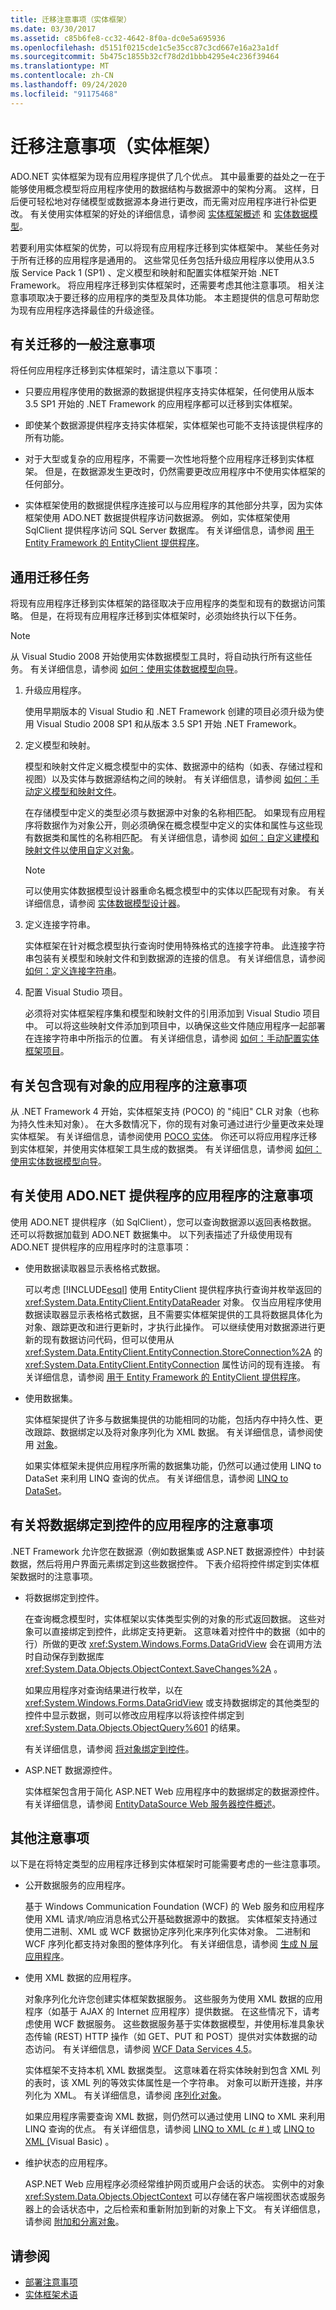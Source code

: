 ```yaml
---
title: 迁移注意事项（实体框架）
ms.date: 03/30/2017
ms.assetid: c85b6fe8-cc32-4642-8f0a-dc0e5a695936
ms.openlocfilehash: d5151f0215cde1c5e35cc87c3cd667e16a23a1df
ms.sourcegitcommit: 5b475c1855b32cf78d2d1bbb4295e4c236f39464
ms.translationtype: MT
ms.contentlocale: zh-CN
ms.lasthandoff: 09/24/2020
ms.locfileid: "91175468"
---
```

# <a name="migration-considerations-entity-framework"></a>迁移注意事项（实体框架）

ADO.NET 实体框架为现有应用程序提供了几个优点。 其中最重要的益处之一在于能够使用概念模型将应用程序使用的数据结构与数据源中的架构分离。 这样，日后便可轻松地对存储模型或数据源本身进行更改，而无需对应用程序进行补偿更改。 有关使用实体框架的好处的详细信息，请参阅 [实体框架概述](overview.md) 和 [实体数据模型](../entity-data-model.md)。  
  
 若要利用实体框架的优势，可以将现有应用程序迁移到实体框架中。 某些任务对于所有迁移的应用程序是通用的。 这些常见任务包括升级应用程序以使用从3.5 版 Service Pack 1 (SP1) 、定义模型和映射和配置实体框架开始 .NET Framework。 将应用程序迁移到实体框架时，还需要考虑其他注意事项。 相关注意事项取决于要迁移的应用程序的类型及具体功能。 本主题提供的信息可帮助您为现有应用程序选择最佳的升级途径。  
  
## <a name="general-migration-considerations"></a>有关迁移的一般注意事项  

 将任何应用程序迁移到实体框架时，请注意以下事项：  
  
- 只要应用程序使用的数据源的数据提供程序支持实体框架，任何使用从版本 3.5 SP1 开始的 .NET Framework 的应用程序都可以迁移到实体框架。  
  
- 即使某个数据源提供程序支持实体框架，实体框架也可能不支持该提供程序的所有功能。  
  
- 对于大型或复杂的应用程序，不需要一次性地将整个应用程序迁移到实体框架。 但是，在数据源发生更改时，仍然需要更改应用程序中不使用实体框架的任何部分。  
  
- 实体框架使用的数据提供程序连接可以与应用程序的其他部分共享，因为实体框架使用 ADO.NET 数据提供程序访问数据源。 例如，实体框架使用 SqlClient 提供程序访问 SQL Server 数据库。 有关详细信息，请参阅 [用于 Entity Framework 的 EntityClient 提供程序](entityclient-provider-for-the-entity-framework.md)。  
  
## <a name="common-migration-tasks"></a>通用迁移任务  

 将现有应用程序迁移到实体框架的路径取决于应用程序的类型和现有的数据访问策略。 但是，在将现有应用程序迁移到实体框架时，必须始终执行以下任务。  
  
> [!NOTE]
> 从 Visual Studio 2008 开始使用实体数据模型工具时，将自动执行所有这些任务。 有关详细信息，请参阅 [如何：使用实体数据模型向导](/previous-versions/dotnet/netframework-4.0/bb738677(v=vs.100))。  
  
1. 升级应用程序。  
  
     使用早期版本的 Visual Studio 和 .NET Framework 创建的项目必须升级为使用 Visual Studio 2008 SP1 和从版本 3.5 SP1 开始 .NET Framework。  
  
2. 定义模型和映射。  
  
     模型和映射文件定义概念模型中的实体、数据源中的结构（如表、存储过程和视图）以及实体与数据源结构之间的映射。 有关详细信息，请参阅 [如何：手动定义模型和映射文件](/previous-versions/dotnet/netframework-4.0/bb399785(v=vs.100))。  
  
     在存储模型中定义的类型必须与数据源中对象的名称相匹配。 如果现有应用程序将数据作为对象公开，则必须确保在概念模型中定义的实体和属性与这些现有数据类和属性的名称相匹配。 有关详细信息，请参阅 [如何：自定义建模和映射文件以使用自定义对象](/previous-versions/dotnet/netframework-4.0/bb738625(v=vs.100))。  
  
    > [!NOTE]
    > 可以使用实体数据模型设计器重命名概念模型中的实体以匹配现有对象。 有关详细信息，请参阅 [实体数据模型设计器](/previous-versions/dotnet/netframework-4.0/cc716685(v=vs.100))。  
  
3. 定义连接字符串。  
  
     实体框架在针对概念模型执行查询时使用特殊格式的连接字符串。 此连接字符串包装有关模型和映射文件和到数据源的连接的信息。 有关详细信息，请参阅 [如何：定义连接字符串](how-to-define-the-connection-string.md)。  
  
4. 配置 Visual Studio 项目。  
  
     必须将对实体框架程序集和模型和映射文件的引用添加到 Visual Studio 项目中。 可以将这些映射文件添加到项目中，以确保这些文件随应用程序一起部署在连接字符串中所指示的位置。 有关详细信息，请参阅 [如何：手动配置实体框架项目](/previous-versions/dotnet/netframework-4.0/bb738546(v=vs.100))。  
  
## <a name="considerations-for-applications-with-existing-objects"></a>有关包含现有对象的应用程序的注意事项  

 从 .NET Framework 4 开始，实体框架支持 (POCO) 的 "纯旧" CLR 对象（也称为持久性未知对象）。 在大多数情况下，你的现有对象可通过进行少量更改来处理实体框架。 有关详细信息，请参阅使用 [POCO 实体](/previous-versions/dotnet/netframework-4.0/dd456853(v=vs.100))。 你还可以将应用程序迁移到实体框架，并使用实体框架工具生成的数据类。 有关详细信息，请参阅 [如何：使用实体数据模型向导](/previous-versions/dotnet/netframework-4.0/bb738677(v=vs.100))。  
  
## <a name="considerations-for-applications-that-use-adonet-providers"></a>有关使用 ADO.NET 提供程序的应用程序的注意事项  

 使用 ADO.NET 提供程序（如 SqlClient），您可以查询数据源以返回表格数据。 还可以将数据加载到 ADO.NET 数据集中。 以下列表描述了升级使用现有 ADO.NET 提供程序的应用程序时的注意事项：  
  
- 使用数据读取器显示表格格式数据。  

  可以考虑 [!INCLUDE[esql](../../../../../includes/esql-md.md)] 使用 EntityClient 提供程序执行查询并枚举返回的 <xref:System.Data.EntityClient.EntityDataReader> 对象。 仅当应用程序使用数据读取器显示表格格式数据，且不需要实体框架提供的工具将数据具体化为对象、跟踪更改和进行更新时，才执行此操作。 可以继续使用对数据源进行更新的现有数据访问代码，但可以使用从 <xref:System.Data.EntityClient.EntityConnection.StoreConnection%2A> 的 <xref:System.Data.EntityClient.EntityConnection> 属性访问的现有连接。 有关详细信息，请参阅 [用于 Entity Framework 的 EntityClient 提供程序](entityclient-provider-for-the-entity-framework.md)。  
  
- 使用数据集。  

  实体框架提供了许多与数据集提供的功能相同的功能，包括内存中持久性、更改跟踪、数据绑定以及将对象序列化为 XML 数据。 有关详细信息，请参阅使用 [对象](working-with-objects.md)。  
  
  如果实体框架未提供应用程序所需的数据集功能，仍然可以通过使用 LINQ to DataSet 来利用 LINQ 查询的优点。 有关详细信息，请参阅 [LINQ to DataSet](../linq-to-dataset.md)。  
  
## <a name="considerations-for-applications-that-bind-data-to-controls"></a>有关将数据绑定到控件的应用程序的注意事项  

 .NET Framework 允许您在数据源（例如数据集或 ASP.NET 数据源控件）中封装数据，然后将用户界面元素绑定到这些数据控件。 下表介绍将控件绑定到实体框架数据时的注意事项。  
  
- 将数据绑定到控件。  

  在查询概念模型时，实体框架以实体类型实例的对象的形式返回数据。 这些对象可以直接绑定到控件，此绑定支持更新。 这意味着对控件中的数据（如中的行）所做的更改 <xref:System.Windows.Forms.DataGridView> 会在调用方法时自动保存到数据库 <xref:System.Data.Objects.ObjectContext.SaveChanges%2A> 。  
  
  如果应用程序对查询结果进行枚举，以在 <xref:System.Windows.Forms.DataGridView> 或支持数据绑定的其他类型的控件中显示数据，则可以修改应用程序以将该控件绑定到 <xref:System.Data.Objects.ObjectQuery%601> 的结果。  
  
  有关详细信息，请参阅 [将对象绑定到控件](/previous-versions/dotnet/netframework-4.0/bb738469(v=vs.100))。  
  
- ASP.NET 数据源控件。  

  实体框架包含用于简化 ASP.NET Web 应用程序中的数据绑定的数据源控件。 有关详细信息，请参阅 [EntityDataSource Web 服务器控件概述](/previous-versions/aspnet/cc488502(v=vs.100))。  
  
## <a name="other-considerations"></a>其他注意事项  

 以下是在将特定类型的应用程序迁移到实体框架时可能需要考虑的一些注意事项。  
  
- 公开数据服务的应用程序。  

  基于 Windows Communication Foundation (WCF) 的 Web 服务和应用程序使用 XML 请求/响应消息格式公开基础数据源中的数据。 实体框架支持通过使用二进制、XML 或 WCF 数据协定序列化来序列化实体对象。 二进制和 WCF 序列化都支持对象图的整体序列化。 有关详细信息，请参阅 [生成 N 层应用程序](/previous-versions/dotnet/netframework-4.0/bb896304(v=vs.100))。  
  
- 使用 XML 数据的应用程序。  

  对象序列化允许您创建实体框架数据服务。 这些服务为使用 XML 数据的应用程序（如基于 AJAX 的 Internet 应用程序）提供数据。 在这些情况下，请考虑使用 WCF 数据服务。 这些数据服务基于实体数据模型，并使用标准具象状态传输 (REST) HTTP 操作（如 GET、PUT 和 POST）提供对实体数据的动态访问。 有关详细信息，请参阅 [WCF Data Services 4.5](../../wcf/index.md)。  
  
  实体框架不支持本机 XML 数据类型。 这意味着在将实体映射到包含 XML 列的表时，该 XML 列的等效实体属性是一个字符串。 对象可以断开连接，并序列化为 XML。 有关详细信息，请参阅 [序列化对象](/previous-versions/dotnet/netframework-4.0/bb738446(v=vs.100))。  
  
  如果应用程序需要查询 XML 数据，则仍然可以通过使用 LINQ to XML 来利用 LINQ 查询的优点。 有关详细信息，请参阅 [LINQ to XML (c # ) ](../../../../standard/linq/linq-xml-overview.md) 或 [LINQ to XML (](../../../../standard/linq/linq-xml-overview.md)Visual Basic) 。  
  
- 维护状态的应用程序。  

  ASP.NET Web 应用程序必须经常维护网页或用户会话的状态。 实例中的对象 <xref:System.Data.Objects.ObjectContext> 可以存储在客户端视图状态或服务器上的会话状态中，之后检索和重新附加到新的对象上下文。 有关详细信息，请参阅 [附加和分离对象](/previous-versions/dotnet/netframework-4.0/bb896271(v=vs.100))。  
  
## <a name="see-also"></a>请参阅

- [部署注意事项](deployment-considerations.md)
- [实体框架术语](terminology.md)
